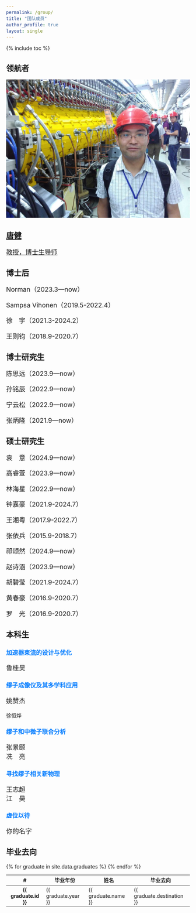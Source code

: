 ```yaml
---
permalink: /group/
title: "团队成员"
author_profile: true
layout: single
---
```


<style>
    .team-member {
        margin-bottom: 5px; /* 调整成员之间的间距 */
        font-size: 1.1rem; /* 调整字体大小 */
    }
    .card {
        transition: transform 0.3s ease, box-shadow 0.3s ease;
    }
    .card:hover {
        transform: translateY(-5px);
        box-shadow: 0 4px 8px rgba(0, 0, 0, 0.2);
    }
    .card-title {
        color: #007bff; /* 设置标题颜色 */
    }
    .card-text {
        font-size: 1.1rem; /* 调整字体大小 */
    }
</style>

{% include toc %}

## 领航者


<div class="container my-5">
    <div class="row justify-content-center">
        <div class="col-md-6">
            <!-- 导师卡片 -->
            <a href="/profile/" class="text-decoration-none">
                <div class="card">
                    <img src="/images/profile/tangjian-exp.jpg" class="card-img-top" alt="唐健教授">
                    <div class="card-body text-center">
                        <h2 class="mt-2">唐健</h2>
                        <p class="card-text">教授，博士生导师</p>
                    </div>
                </div>
            </a>
        </div>
    </div>
</div>

## 博士后

<div class="container mt-3 mb-4">
    <div class="row">
        <!-- 左边列 -->
        <div class="col-md-6">
            <p class="team-member mb-2"><i class="bi bi-person-fill"></i> Norman（2023.3—now）</p>
            <p class="team-member mb-2"><i class="bi bi-person-fill"></i> Sampsa Vihonen（2019.5-2022.4）</p>
        </div>
        <!-- 右边列 -->
        <div class="col-md-6">
            <p class="team-member mb-2"><i class="bi bi-person-fill"></i> 徐 宇（2021.3-2024.2）</p>
            <p class="team-member mb-2"><i class="bi bi-person-fill"></i> 王则钧（2018.9-2020.7）</p>
        </div>
    </div>
</div>

## 博士研究生

<div class="container mt-3 mb-4">
    <div class="row">
        <!-- 左边列 -->
        <div class="col-md-6">
            <p class="team-member mb-2"><i class="bi bi-person-fill"></i> 陈思远（2023.9—now）</p>
            <p class="team-member mb-2"><i class="bi bi-person-fill"></i> 孙铭辰（2022.9—now）</p>
        </div>
        <!-- 右边列 -->
        <div class="col-md-6">
            <p class="team-member mb-2"><i class="bi bi-person-fill"></i> 宁云松（2022.9—now）</p>
            <p class="team-member mb-2"><i class="bi bi-person-fill"></i> 张炳隆（2021.9—now）</p>
        </div>
    </div>
</div>

## 硕士研究生

<div class="container mt-3 mb-4">
    <div class="row">
        <!-- 左边列 -->
        <div class="col-md-6">
            <p class="team-member mb-2"><i class="bi bi-person-fill"></i> 袁 意（2024.9—now）</p>
            <p class="team-member mb-2"><i class="bi bi-person-fill"></i> 高睿萱（2023.9—now）</p>
            <p class="team-member mb-2"><i class="bi bi-person-fill"></i> 林海星（2022.9—now）</p>
            <p class="team-member mb-2"><i class="bi bi-person-fill"></i> 钟嘉豪（2021.9-2024.7）</p>
            <p class="team-member mb-2"><i class="bi bi-person-fill"></i> 王湘粤（2017.9-2022.7）</p>
            <p class="team-member mb-2"><i class="bi bi-person-fill"></i> 张依兵（2015.9-2018.7）</p>
        </div>
        <!-- 右边列 -->
        <div class="col-md-6">
            <p class="team-member mb-2"><i class="bi bi-person-fill"></i> 祁颂然（2024.9—now）</p>
            <p class="team-member mb-2"><i class="bi bi-person-fill"></i> 赵诗涵（2023.9—now）</p>
            <p class="team-member mb-2"><i class="bi bi-person-fill"></i> 胡碧莹（2021.9-2024.7）</p>
            <p class="team-member mb-2"><i class="bi bi-person-fill"></i> 黄春豪（2016.9-2020.7）</p>
            <p class="team-member mb-2"><i class="bi bi-person-fill"></i> 罗 光（2016.9-2020.7）</p>
        </div>
    </div>
</div>

## 本科生

<div class="container my-5">
    <div class="row">
        <!-- 左边列 -->
        <div class="col-md-6">
            <!-- 加速器束流的设计与优化 -->
            <div class="card mb-4">
                <div class="card-body text-center">
                    <h3 class="card-title mt-2">加速器束流的设计与优化</h3>
                    <p class="card-text">鲁桂昊</p>
                </div>
            </div>
            <!-- 缪子成像仪及其多学科应用 -->
            <div class="card mb-4">
                <div class="card-body text-center">
                    <h3 class="card-title mt-2">缪子成像仪及其多学科应用</h3>
                    <p class="card-text">姚赞杰</p>徐恒烨
                </div>
            </div>
            </div>
        <!-- 右边列 -->
        <div class="col-md-6">
            <!-- 缪子和中微子联合分析 -->
            <div class="card mb-4">
                <div class="card-body text-center">
                    <h3 class="card-title mt-2">缪子和中微子联合分析</h3>
                    <p class="card-text">
                        张景颐<br>
                        冼 亮
                    </p>
                </div>
            </div>
            <!-- 寻找缪子相关新物理 -->
            <div class="card mb-4">
                <div class="card-body text-center">
                    <h3 class="card-title mt-2">寻找缪子相关新物理</h3>
                    <p class="card-text">
                        王志超<br>
                        江 昊
                    </p>
                </div>
            </div>
            <!-- 虚位以待 -->
            <div class="card mb-4">
                <div class="card-body text-center">
                    <h3 class="card-title mt-2">虚位以待</h3>
                    <p class="card-text">你的名字</p>
                </div>
            </div>
        </div>
    </div>
</div>

## 毕业去向

<table class="table table-hover">
  <thead>
    <tr>
      <th scope="col">#</th>
      <th scope="col">毕业年份</th>
      <th scope="col">姓名</th>
      <th scope="col">毕业去向</th>
    </tr>
  </thead>
  <tbody>
    {% for graduate in site.data.graduates %}
      <tr>
        <th scope="row">{{ graduate.id }}</th>
        <td>{{ graduate.year }}</td>
        <td>{{ graduate.name }}</td>
        <td>{{ graduate.destination }}</td>
      </tr>
    {% endfor %}
  </tbody>
</table>